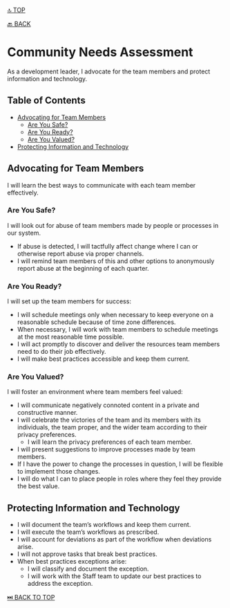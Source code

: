 [🔝 TOP](README.md)

[🔙 BACK](README.md)

Community Needs Assessment
==============================================

As a development leader, I advocate for the team members and protect information and technology.

Table of Contents
----------------------------

- [Advocating for Team Members](#advocating-for-team-members)
	- [Are You Safe?](#are-you-safe)
	- [Are You Ready?](#are-you-ready)
	- [Are You Valued?](#are-you-valued)
- [Protecting Information and Technology](#protecting-information-and-technology)

Advocating for Team Members
-------------------------------------------

I will learn the best ways to communicate with each team member effectively.

### Are You Safe?

I will look out for abuse of team members made by people or processes in our system.
- If abuse is detected, I will tactfully affect change where I can or otherwise report abuse via proper channels.
- I will remind team members of this and other options to anonymously report abuse at the beginning of each quarter.

### Are You Ready?

I will set up the team members for success:
- I will schedule meetings only when necessary to keep everyone on a reasonable schedule because of time zone differences.
- When necessary, I will work with team members to schedule meetings at the most reasonable time possible.
- I will act promptly to discover and deliver the resources team members need to do their job effectively.
- I will make best practices accessible and keep them current.

### Are You Valued?

I will foster an environment where team members feel valued:
- I will communicate negatively connoted content in a private and constructive manner.
- I will celebrate the victories of the team and its members with its individuals, the team proper, and the wider team according to their privacy preferences.
	- I will learn the privacy preferences of each team member.
- I will present suggestions to improve processes made by team members.
- If I have the power to change the processes in question, I will be flexible to implement those changes.
- I will do what I can to place people in roles where they feel they provide the best value.

Protecting Information and Technology
-----------------------------------------------------------

- I will document the team’s workflows and keep them current.
- I will execute the team’s workflows as prescribed.
- I will account for deviations as part of the workflow when deviations arise.
- I will not approve tasks that break best practices.
- When best practices exceptions arise:
	- I will classify and document the exception.
	- I will work with the Staff team to update our best practices to address the exception.

[⏭️ BACK TO TOP](README.md)
